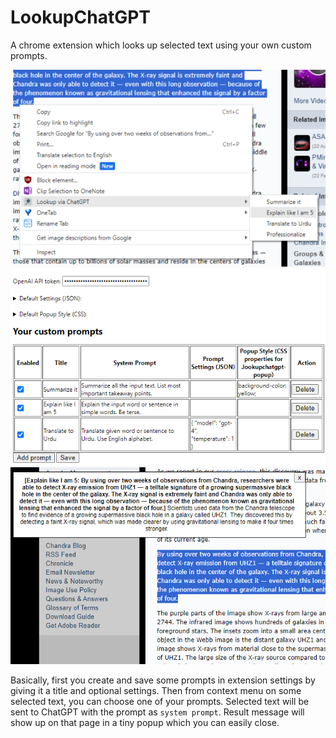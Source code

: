 # LookupChatGPT
A chrome extension which looks up selected text using your own custom prompts. 

![!context menu](screenshot-context-menu.png)
![!options](screenshot-options.png)
![!options](screenshot-popup.png)

Basically, first you create and save some prompts in extension settings by giving it a title and optional settings. Then from context menu on some selected text, you can choose one of your prompts. Selected text will be sent to ChatGPT with the prompt as `system prompt`. Result message will show up on that page in a tiny popup which you can easily close.
